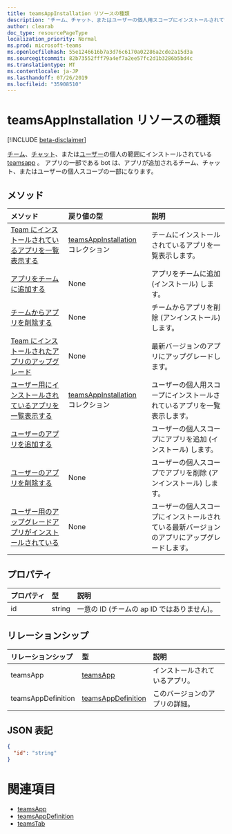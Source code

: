```yaml
---
title: teamsAppInstallation リソースの種類
description: 'チーム、チャット、またはユーザーの個人用スコープにインストールされている teamsApp。 '
author: clearab
doc_type: resourcePageType
localization_priority: Normal
ms.prod: microsoft-teams
ms.openlocfilehash: 55e1246616b7a3d76c6170a02286a2cde2a15d3a
ms.sourcegitcommit: 82b73552fff79a4ef7a2ee57fc2d1b3286b5bd4c
ms.translationtype: MT
ms.contentlocale: ja-JP
ms.lasthandoff: 07/26/2019
ms.locfileid: "35908510"
---
```

# <a name="teamsappinstallation-resource-type"></a>teamsAppInstallation リソースの種類

[!INCLUDE [beta-disclaimer](../../includes/beta-disclaimer.md)]

[チーム](team.md)、[チャット](chat.md)、または[ユーザー](user.md)の個人の範囲にインストールされている[teamsapp](teamsapp.md) 。 アプリの一部である bot は、アプリが追加されるチーム、チャット、またはユーザーの個人スコープの一部になります。

## <a name="methods"></a>メソッド

| メソッド       | 戻り値の型  |説明|
|:---------------|:--------|:----------|
|[Team にインストールされているアプリを一覧表示する](../api/teamsappinstallation-list.md) | [teamsAppInstallation](teamsappinstallation.md) コレクション | チームにインストールされているアプリを一覧表示します。|
|[アプリをチームに追加する](../api/teamsappinstallation-add.md) |None | アプリをチームに追加 (インストール) します。|
|[チームからアプリを削除する](../api/teamsappinstallation-delete.md) | None | チームからアプリを削除 (アンインストール) します。|
|[Team にインストールされたアプリのアップグレード](../api/teamsappinstallation-upgrade.md) | None | 最新バージョンのアプリにアップグレードします。|
|[ユーザー用にインストールされているアプリを一覧表示する](../api/user-list-teamsappinstallation.md) | [teamsAppInstallation](teamsappinstallation.md) コレクション | ユーザーの個人用スコープにインストールされているアプリを一覧表示します。|
|[ユーザーのアプリを追加する](../api/user-add-teamsappinstallation.md) | | ユーザーの個人スコープにアプリを追加 (インストール) します。|
|[ユーザーのアプリを削除する](../api/user-delete-teamsappinstallation.md) | None | ユーザーの個人スコープでアプリを削除 (アンインストール) します。|
|[ユーザー用のアップグレードアプリがインストールされている](../api/user-upgrade-teamsappinstallation.md) | None | ユーザーの個人スコープにインストールされている最新バージョンのアプリにアップグレードします。|

## <a name="properties"></a>プロパティ

| プロパティ            | 型     | 説明 |
|:------------------- |:-------- |:----------- |
| id                  | string   | 一意の ID (チームの ap ID ではありません)。 |

## <a name="relationships"></a>リレーションシップ

| リレーションシップ   | 型    | 説明 |
|:---------------|:--------|:----------|
|teamsApp|[teamsApp](teamsapp.md)| インストールされているアプリ。 |
|teamsAppDefinition|[teamsAppDefinition](teamsappdefinition.md)| このバージョンのアプリの詳細。 |

## <a name="json-representation"></a>JSON 表記

<!-- {
  "blockType": "resource",
  "@odata.type": "microsoft.graph.teamsAppInstallation",
  "baseType": "microsoft.graph.entity"
}-->

```json
{
  "id": "string"
}
```

# <a name="see-also"></a>関連項目

- [teamsApp](teamsapp.md)
- [teamsAppDefinition](teamsappdefinition.md)
- [teamsTab](../resources/teamstab.md)

<!-- uuid: 8fcb5dbc-d5aa-4681-8e31-b001d5168d79
2015-10-25 14:57:30 UTC -->
<!--
{
  "type": "#page.annotation",
  "description": "teamsApp resource",
  "keywords": "",
  "section": "documentation",
  "tocPath": "",
  "suppressions": []
}
-->
